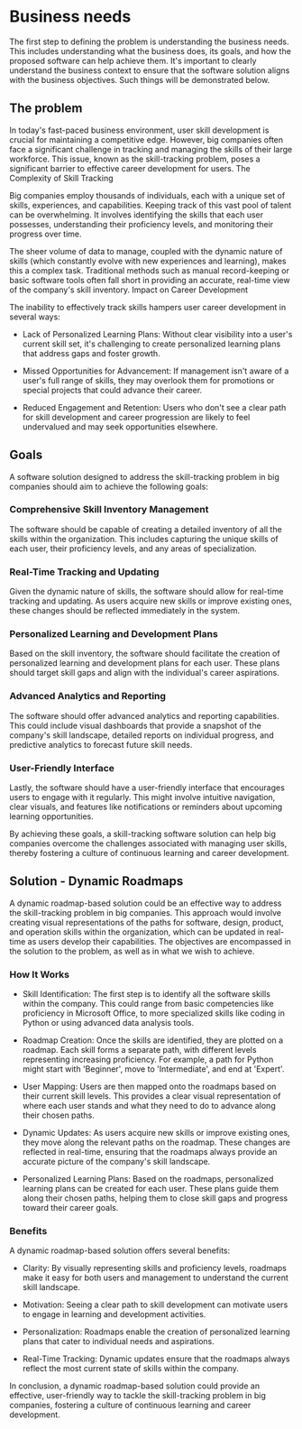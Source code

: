 # Business needs

The first step to defining the problem is understanding the business needs. This includes understanding what the business does, its goals, and how the proposed software can help achieve them. It's important to clearly understand the business context to ensure that the software solution aligns with the business objectives. Such things will be demonstrated below.

## The problem

In today's fast-paced business environment, user skill development is crucial for maintaining a competitive edge. However, big companies often face a significant challenge in tracking and managing the skills of their large workforce. This issue, known as the skill-tracking problem, poses a significant barrier to effective career development for users.
The Complexity of Skill Tracking

Big companies employ thousands of individuals, each with a unique set of skills, experiences, and capabilities. Keeping track of this vast pool of talent can be overwhelming. It involves identifying the skills that each user possesses, understanding their proficiency levels, and monitoring their progress over time.

The sheer volume of data to manage, coupled with the dynamic nature of skills (which constantly evolve with new experiences and learning), makes this a complex task. Traditional methods such as manual record-keeping or basic software tools often fall short in providing an accurate, real-time view of the company's skill inventory.
Impact on Career Development

The inability to effectively track skills hampers user career development in several ways:

- Lack of Personalized Learning Plans: Without clear visibility into a user's current skill set, it's challenging to create personalized learning plans that address gaps and foster growth.

- Missed Opportunities for Advancement: If management isn't aware of a user's full range of skills, they may overlook them for promotions or special projects that could advance their career.

- Reduced Engagement and Retention: Users who don't see a clear path for skill development and career progression are likely to feel undervalued and may seek opportunities elsewhere.

## Goals

A software solution designed to address the skill-tracking problem in big companies should aim to achieve the following goals:

### Comprehensive Skill Inventory Management

The software should be capable of creating a detailed inventory of all the skills within the organization. This includes capturing the unique skills of each user, their proficiency levels, and any areas of specialization.

### Real-Time Tracking and Updating

Given the dynamic nature of skills, the software should allow for real-time tracking and updating. As users acquire new skills or improve existing ones, these changes should be reflected immediately in the system.

### Personalized Learning and Development Plans

Based on the skill inventory, the software should facilitate the creation of personalized learning and development plans for each user. These plans should target skill gaps and align with the individual's career aspirations.

### Advanced Analytics and Reporting

The software should offer advanced analytics and reporting capabilities. This could include visual dashboards that provide a snapshot of the company's skill landscape, detailed reports on individual progress, and predictive analytics to forecast future skill needs.

### User-Friendly Interface

Lastly, the software should have a user-friendly interface that encourages users to engage with it regularly. This might involve intuitive navigation, clear visuals, and features like notifications or reminders about upcoming learning opportunities.

By achieving these goals, a skill-tracking software solution can help big companies overcome the challenges associated with managing user skills, thereby fostering a culture of continuous learning and career development.

## Solution - Dynamic Roadmaps

A dynamic roadmap-based solution could be an effective way to address the skill-tracking problem in big companies. This approach would involve creating visual representations of the paths for software, design, product, and operation skills within the organization, which can be updated in real-time as users develop their capabilities. The objectives are encompassed in the solution to the problem, as well as in what we wish to achieve.

### How It Works

- Skill Identification: The first step is to identify all the software skills within the company. This could range from basic competencies like proficiency in Microsoft Office, to more specialized skills like coding in Python or using advanced data analysis tools.

- Roadmap Creation: Once the skills are identified, they are plotted on a roadmap. Each skill forms a separate path, with different levels representing increasing proficiency. For example, a path for Python might start with 'Beginner', move to 'Intermediate', and end at 'Expert'.

- User Mapping: Users are then mapped onto the roadmaps based on their current skill levels. This provides a clear visual representation of where each user stands and what they need to do to advance along their chosen paths.

- Dynamic Updates: As users acquire new skills or improve existing ones, they move along the relevant paths on the roadmap. These changes are reflected in real-time, ensuring that the roadmaps always provide an accurate picture of the company's skill landscape.

- Personalized Learning Plans: Based on the roadmaps, personalized learning plans can be created for each user. These plans guide them along their chosen paths, helping them to close skill gaps and progress toward their career goals.

### Benefits

A dynamic roadmap-based solution offers several benefits:

- Clarity: By visually representing skills and proficiency levels, roadmaps make it easy for both users and management to understand the current skill landscape.

- Motivation: Seeing a clear path to skill development can motivate users to engage in learning and development activities.

- Personalization: Roadmaps enable the creation of personalized learning plans that cater to individual needs and aspirations.

- Real-Time Tracking: Dynamic updates ensure that the roadmaps always reflect the most current state of skills within the company.

In conclusion, a dynamic roadmap-based solution could provide an effective, user-friendly way to tackle the skill-tracking problem in big companies, fostering a culture of continuous learning and career development.
